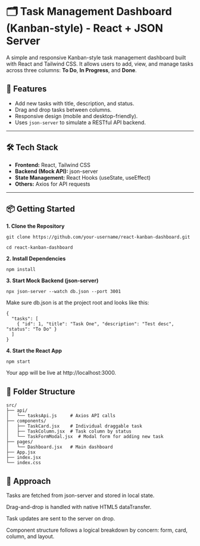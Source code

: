 # 🗂️ Task Management Dashboard (Kanban-style) - React + JSON Server

A simple and responsive Kanban-style task management dashboard built with React and Tailwind CSS. It allows users to add, view, and manage tasks across three columns: **To Do**, **In Progress**, and **Done**.

## 🚀 Features

- Add new tasks with title, description, and status.
- Drag and drop tasks between columns.
- Responsive design (mobile and desktop-friendly).
- Uses `json-server` to simulate a RESTful API backend.

---

## 🛠️ Tech Stack

- **Frontend:** React, Tailwind CSS
- **Backend (Mock API):** json-server
- **State Management:** React Hooks (useState, useEffect)
- **Others:** Axios for API requests

---

## 📦 Getting Started


**1. Clone the Repository**
```
git clone https://github.com/your-username/react-kanban-dashboard.git
```
```
cd react-kanban-dashboard
```
**2. Install Dependencies**
```
npm install
```
**3. Start Mock Backend (json-server)**

```
npx json-server --watch db.json --port 3001
```
Make sure db.json is at the project root and looks like this:
```
{
  "tasks": [
    { "id": 1, "title": "Task One", "description": "Test desc", "status": "To Do" }
  ]
}
```
**4. Start the React App**
```
npm start
```
Your app will be live at http://localhost:3000.

## 📁 Folder Structure

```
src/
├── api/
│   └── tasksApi.js     # Axios API calls
├── components/
│   ├── TaskCard.jsx    # Individual draggable task
│   ├── TaskColumn.jsx  # Task column by status
│   └── TaskFormModal.jsx  # Modal form for adding new task
├── pages/
│   └── Dashboard.jsx   # Main dashboard
├── App.jsx
├── index.jsx
└── index.css

```

## 🧠 Approach

Tasks are fetched from json-server and stored in local state.

Drag-and-drop is handled with native HTML5 dataTransfer.

Task updates are sent to the server on drop.

Component structure follows a logical breakdown by concern: form, card, column, and layout.
